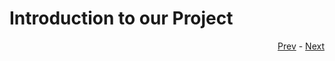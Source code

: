 # Introduction to our Project

<div align="right">
   
   [Prev](01_intro-to-cicd.md) - [Next](03_run-project.md)
</div>